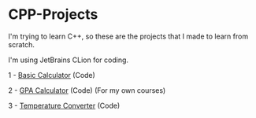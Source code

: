 # CPP-Projects
I'm trying to learn C++, so these are the projects that I made to learn from scratch.

I'm using JetBrains CLion for coding.

1 - [Basic Calculator](https://github.com/SaintFrost/CPP-Projects/blob/main/BasicCalculator/main.cpp) (Code)

2 - [GPA Calculator](https://github.com/SaintFrost/CPP-Projects/blob/main/GPACalculator/main.cpp) (Code) (For my own courses)

3 - [Temperature Converter](https://github.com/SaintFrost/CPP-Projects/blob/main/TemperatureConverter/main.cpp) (Code)
